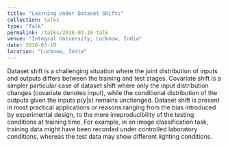 ```yaml
---
title: "Learning Under Dataset Shifts"
collection: talks
type: "Talk"
permalink: /talks/2018-03-10-talk
venue: "Integral University, Lucknow, India"
date: 2018-03-10
location: "Lucknow, India"
---
```


Dataset shift is a challenging situation where the joint distribution of inputs and outputs differs between the training and test stages. Covariate shift is a simpler particular case of dataset shift where only the input distribution changes (covariate denotes input), while the conditional distribution of the outputs given the inputs p(y\|x) remains unchanged. Dataset shift is present in most practical applications or reasons ranging from the bias introduced by experimental design, to the mere irreproducibility of the testing conditions at training time. For example, in an image classification task, training data might have been recorded under controlled laboratory conditions, whereas the test data may show different lighting conditions. 